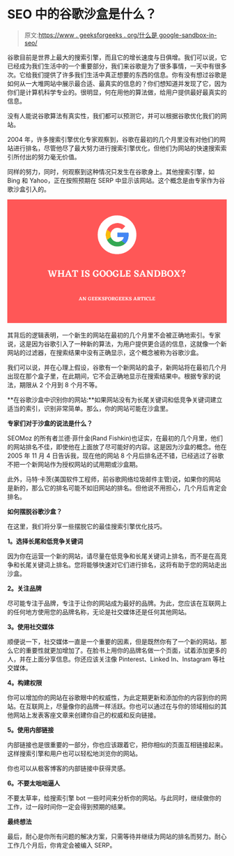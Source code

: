 # SEO 中的谷歌沙盒是什么？

> 原文:[https://www . geeksforgeeks . org/什么是 google-sandbox-in-seo/](https://www.geeksforgeeks.org/what-is-google-sandbox-in-seo/)

谷歌目前是世界上最大的搜索引擎，而且它的增长速度与日俱增。我们可以说，它已经成为我们生活中的一个重要部分，我们来谷歌是为了很多事情，一天中有很多次。它给我们提供了许多我们生活中真正想要的东西的信息。你有没有想过谷歌是如何从一大堆网站中展示最合适、最真实的信息的？你们想知道并发现了它，因为你们是计算机科学专业的。很明显，何在用他的算法做，给用户提供最好最真实的信息。

没有人能说谷歌算法有真实性，我们都可以预测它，并可以根据谷歌优化我们的网站。

2004 年，许多搜索引擎优化专家观察到，谷歌在最初的几个月里没有对他们的网站进行排名，尽管他尽了最大努力进行搜索引擎优化，但他们为网站的快速搜索索引所付出的努力毫无价值。

同样的努力，同时，何观察到这种情况只发生在谷歌身上。其他搜索引擎，如 Bing 和 Yahoo，正在按照预期在 SERP 中显示该网站。这个概念是由专家作为谷歌沙盒引入的。

![](img/51e813808fd194586eb7c6e1092959e5.png)

其背后的逻辑表明，一个新生的网站在最初的几个月里不会被正确地索引。专家说，这是因为谷歌引入了一种新的算法，为用户提供更合适的信息，这就像一个新网站的过滤器，在搜索结果中没有正确显示，这个概念被称为谷歌沙盒。

我们可以说，并在心理上假设，谷歌有一个新网站的盒子，新网站将在最初几个月出现在那个盒子里，在此期间，它不会正确地显示在搜索结果中。根据专家的说法，期限从 2 个月到 8 个月不等。

**在谷歌沙盒中识别你的网站:**如果网站没有为长尾关键词和低竞争关键词建立适当的索引，识别非常简单。那么，你的网站可能在沙盒里。

**专家们对于沙盒的说法是什么？**

SEOMoz 的所有者兰德·菲什金(Rand Fishkin)也证实，在最初的几个月里，他们的网站排名不佳，即使他在上面放了尽可能好的内容。这是因为沙盒的概念。他在 2005 年 11 月 4 日告诉我，现在他的网站 8 个月后排名还不错，已经逃过了谷歌不把一个新网站作为授权网站的试用期或沙盒期。

此外，马特·卡茨(美国软件工程师，前谷歌网络垃圾邮件主管)说，如果你的网站是新的，那么它的排名可能不如旧网站的排名。但他说不用担心，几个月后肯定会排名。

**如何摆脱谷歌沙盒？**

在这里，我们将分享一些摆脱它的最佳搜索引擎优化技巧。

**1。选择长尾和低竞争关键词**

因为你在运营一个新的网站，请尽量在低竞争和长尾关键词上排名，而不是在高竞争和长尾关键词上排名。您将能够快速对它们进行排名，这将有助于您的网站走出沙盒。

**2。关注品牌**

尽可能专注于品牌，专注于让你的网站成为最好的品牌。为此，您应该在互联网上的任何地方使用您的品牌名称，无论是社交媒体还是任何其他网站。

**3。使用社交媒体**

顺便说一下，社交媒体一直是一个重要的因素，但是既然你有了一个新的网站，那么它的重要性就更加增加了。在脸书上用你的品牌名做一个页面，试着添加更多的人，并在上面分享信息。你还应该关注像 Pinterest、Linked In、Instagram 等社交媒体。

**4。构建权限**

你可以增加你的网站在谷歌眼中的权威性，为此定期更新和添加你的内容到你的网站。在互联网上，尽量像你的品牌一样活跃。你也可以通过在与你的领域相似的其他网站上发表客座文章来创建你自己的权威和反向链接。

**5。使用内部链接**

内部链接也是很重要的一部分，你也应该跟着它，把你相似的页面互相链接起来。这样搜索引擎和用户也可以轻松地浏览你的网站。

你也可以从极客博客的内部链接中获得灵感。

**6。不要太咄咄逼人**

不要太草率，给搜索引擎 bot 一些时间来分析你的网站。与此同时，继续做你的工作，过一段时间你一定会得到预期的结果。

**最终想法**

最后，耐心是你所有问题的解决方案，只需等待并继续为网站的排名而努力。耐心工作几个月后，你肯定会被编入 SERP。